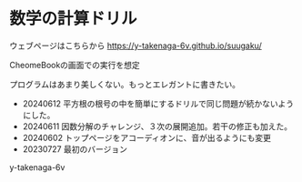 # 数学の計算ドリル

ウェブページはこちらから
https://y-takenaga-6v.github.io/suugaku/

CheomeBookの画面での実行を想定

プログラムはあまり美しくない。もっとエレガントに書きたい。

- 20240612 平方根の根号の中を簡単にするドリルで同じ問題が続かないようにした。
- 20240611 因数分解のチャレンジ、３次の展開追加。若干の修正も加えた。
- 20240602 トップページをアコーディオンに、音が出るようにも変更
- 20230727 最初のバージョン

y-takenaga-6v